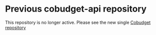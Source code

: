 # Previous cobudget-api repository

This repository is no longer active. Please see the new single [Cobudget repository](https://github.com/cobudget/cobudget)